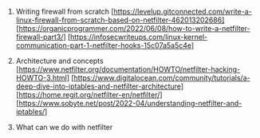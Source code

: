 1. Writing firewall from scratch
	[https://levelup.gitconnected.com/write-a-linux-firewall-from-scratch-based-on-netfilter-462013202686]
	[https://organicprogrammer.com/2022/06/08/how-to-write-a-netfilter-firewall-part3/]
	[https://infosecwriteups.com/linux-kernel-communication-part-1-netfilter-hooks-15c07a5a5c4e]

2. Architecture and concepts	
	[https://www.netfilter.org/documentation/HOWTO/netfilter-hacking-HOWTO-3.html]
	[https://www.digitalocean.com/community/tutorials/a-deep-dive-into-iptables-and-netfilter-architecture]
	[https://home.regit.org/netfilter-en/netfilter/]
	[https://www.sobyte.net/post/2022-04/understanding-netfilter-and-iptables/]

3. What can we do with netfilter

